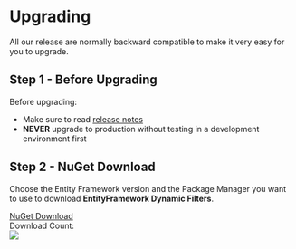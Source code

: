 # Upgrading

All our release are normally backward compatible to make it very easy for you to upgrade.

## Step 1 - Before Upgrading
Before upgrading:
- Make sure to read [release notes](https://github.com/zzzprojects/EntityFramework.DynamicFilters/releases)
- **NEVER** upgrade to production without testing in a development environment first

## Step 2 - NuGet Download

Choose the Entity Framework version and the Package Manager you want to use to download **EntityFramework Dynamic Filters**.

<div class="row">
	<div class="col-lg-6">
		<div class="card card-layout-z2 wow slideInLeft">
			<div class="card-body wow slideInUp">
				<a class="btn btn-lg btn-z" role="button" href="https://www.nuget.org/packages/EntityFramework.DynamicFilters" onclick="ga('send', 'event', { eventAction: 'download'});" style="visibility: visible; animation-name: pulse;">
					<i class="fa fa-cloud-download" aria-hidden="true"></i>
					NuGet Download
				</a>
				<div>Download Count:</div>
				<div class="download-count2"><img src="https://zzzprojects.github.io/images/nuget/entity-framework-dynamic-filters-big-d.svg"></div>
			</div>
		</div>
	</div>
</div>